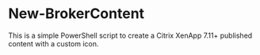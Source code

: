 # New-BrokerContent
This is a simple PowerShell script to create a Citrix XenApp 7.11+ published content with a custom icon.
